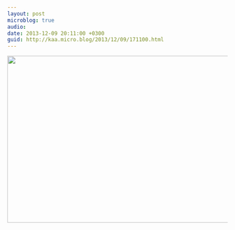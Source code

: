```yaml
---
layout: post
microblog: true
audio: 
date: 2013-12-09 20:11:00 +0300
guid: http://kaa.micro.blog/2013/12/09/171100.html
---
```

<img src="http://www.kaa.bz/uploads/2018/e7d88ca58a.jpg" alt="" width="840" height="382" class="alignnone size-full wp-image-977" />
